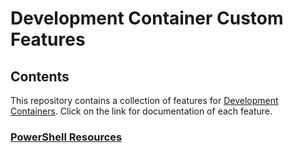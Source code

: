 # Development Container Custom Features

## Contents

This repository contains a collection of features for [Development Containers](https://containers.dev). Click on the link for documentation of each feature.

### [PowerShell Resources](src/powershell-resources/README.md)
